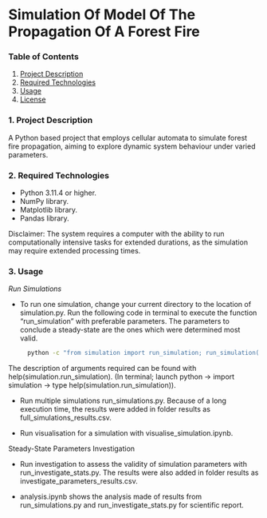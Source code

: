 # Simulation Of Model Of The Propagation Of A Forest Fire

### Table of Contents 
1. [Project Description](#project-description)
2. [Required Technologies](#required-technologies)
3. [Usage](#3._usage)
4. [License](#license)

### 1. Project Description

A Python based project that employs cellular automata to simulate forest fire propagation, aiming to explore dynamic system behaviour under varied parameters. 

### 2. Required Technologies

* Python 3.11.4 or higher.
* NumPy library.
* Matplotlib library.
* Pandas library.

Disclaimer: The system requires a computer with the ability to run computationally intensive tasks for extended durations, as the simulation may require extended processing times.

### 3. Usage

*Run Simulations*

* To run one simulation, change your current directory to the location of simulation.py. Run the following code in terminal to execute the function “run_simulation” with preferable parameters. The parameters to conclude a steady-state are the ones which were determined most valid.

  ```bash
	python -c "from simulation import run_simulation; run_simulation(grid size, f, p, r, num_grid_states, visualise)" --simulation.py
  ```

The description of arguments required can be found with help(simulation.run_simulation).
(In terminal; launch python -> import simulation -> type help(simulation.run_simulation)).


* Run multiple simulations run_simulations.py. Because of a long execution time, the results were added in folder results as full_simulations_results.csv.

* Run visualisation for a simulation with visualise_simulation.ipynb.


Steady-State Parameters Investigation

* Run investigation to assess the validity of simulation parameters with run_investigate_stats.py. The results were also added in folder results as investigate_parameters_results.csv.

* analysis.ipynb shows the analysis made of results from run_simulations.py and run_investigate_stats.py for scientific report. 


